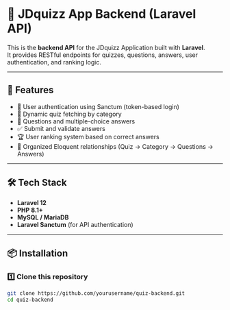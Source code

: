 # 🧠 JDquizz App Backend (Laravel API)

This is the **backend API** for the JDquizz Application built with **Laravel**.  
It provides RESTful endpoints for quizzes, questions, answers, user authentication, and ranking logic.

---

## 🚀 Features
- 🔐 User authentication using Sanctum (token-based login)
- 🧩 Dynamic quiz fetching by category
- 📝 Questions and multiple-choice answers
- ✅ Submit and validate answers
- 🏆 User ranking system based on correct answers
- 📂 Organized Eloquent relationships (Quiz → Category → Questions → Answers)

---

## 🛠️ Tech Stack
- **Laravel 12**
- **PHP 8.1+**
- **MySQL / MariaDB**
- **Laravel Sanctum** (for API authentication)

---

## 📦 Installation

### 1️⃣ Clone this repository
```bash
git clone https://github.com/yourusername/quiz-backend.git
cd quiz-backend
